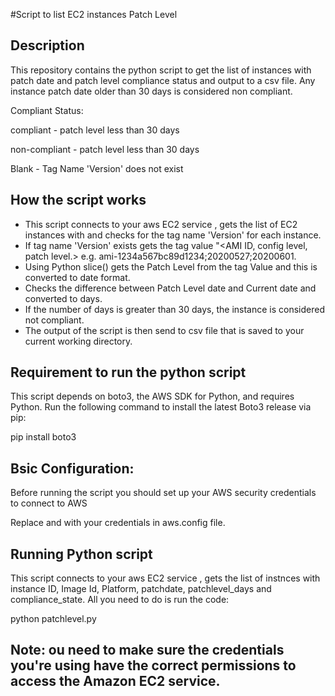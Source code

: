 #Script to list EC2 instances Patch Level

## Description

This repository contains the python script to get the list of instances with patch date and patch level compliance status and output to a csv file. Any instance patch date older than 30 days is considered non compliant.

Compliant Status:

compliant - patch level less than 30 days

non-compliant - patch level less than 30 days

Blank - Tag Name 'Version' does not exist

## How the script works

- This script connects to your aws EC2 service , gets the list of EC2 instances with and checks for the tag name 'Version' for each instance.
- If tag name 'Version' exists gets the tag value "<AMI ID, config level, patch level.> e.g.
  ami-1234a567bc89d1234;20200527;20200601.
- Using Python slice() gets the Patch Level from the tag Value  and this is converted to date format.
- Checks the difference between  Patch Level date and Current date and converted to days.
- If the number of days is greater than 30 days, the instance is considered not compliant.
- The output of the script is then send to csv file that is saved to your current working directory.

## Requirement to run the python script

This script depends on boto3, the AWS SDK for Python, and requires Python.
Run the following command  to install the latest Boto3 release via pip:

pip install boto3

## Bsic Configuration:

Before running the script you should set up your AWS security credentials to connect to AWS

Replace <Your Access Key ID> and <Your Secret Access Key> with your credentials in aws.config file.

## Running Python script
This script connects to your aws EC2 service , gets the list of instnces with instance ID, Image Id, Platform, patchdate, patchlevel_days and compliance_state. All you need to do is run the code:

python patchlevel.py

## Note: ou need to make sure the credentials you're using have the correct permissions to access the Amazon EC2 service.
